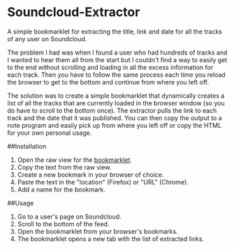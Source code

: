 # Soundcloud-Extractor
A simple bookmarklet for extracting the title, link and date for all the tracks of any user on Soundcloud.

The problem I had was when I found a user who had hundreds of tracks and I wanted to hear them all from the start but I couldn't find a way to easily get to the end without scrolling and loading in all the excess information for each track. Then you have to follow the same process each time you reload the browser to get to the bottom and continue from where you left off.

The solution was to create a simple bookmarklet that dynamically creates a list of all the tracks that are currently loaded in the browser window (so you do have to scroll to the bottom once). The extractor pulls the link to each track and the date that it was published. You can then copy the output to a note program and easily pick up from where you left off or copy the HTML for your own personal usage.

##Installation
1. Open the raw view for the [bookmarklet](https://raw.githubusercontent.com/Demaine/Soundcloud-Extractor/master/bookmarklets/soundcloud-extractor-bookmarklet.js).
2. Copy the text from the raw view.
3. Create a new bookmark in your browser of choice.
4. Paste the text in the "location" (Firefox) or "URL" (Chrome).
5. Add a name for the bookmark.

##Usage
1. Go to a user's page on Soundcloud.
2. Scroll to the bottom of the feed.
3. Open the bookmarklet from your browser's bookmarks.
4. The bookmarklet opens a new tab with the list of extracted links.